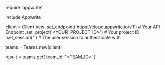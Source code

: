 require 'appwrite'

include Appwrite

client = Client.new
    .set_endpoint('https://cloud.appwrite.io/v1') # Your API Endpoint
    .set_project('<YOUR_PROJECT_ID>') # Your project ID
    .set_session('') # The user session to authenticate with

teams = Teams.new(client)

result = teams.get(
    team_id: '<TEAM_ID>'
)
